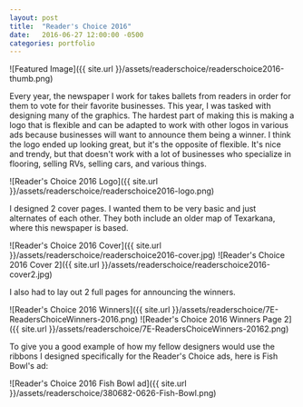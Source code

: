 ```yaml
---
layout: post
title:  "Reader's Choice 2016"
date:   2016-06-27 12:00:00 -0500
categories: portfolio
---
```


![Featured Image]({{ site.url }}/assets/readerschoice/readerschoice2016-thumb.png)

Every year, the newspaper I work for takes ballets from readers in order for them to vote for their favorite businesses. This year, I was tasked with designing many of the graphics. The hardest part of making this is making a logo that is flexible and can be adapted to work with other logos in various ads because businesses will want to announce them being a winner. I think the logo ended up looking great, but it's the opposite of flexible. It's nice and trendy, but that doesn't work with a lot of businesses who specialize in flooring, selling RVs, selling cars, and various things.

![Reader's Choice 2016 Logo]({{ site.url }}/assets/readerschoice/readerschoice2016-logo.png)

I designed 2 cover pages. I wanted them to be very basic and just alternates of each other. They both include an older map of Texarkana, where this newspaper is based.

![Reader's Choice 2016 Cover]({{ site.url }}/assets/readerschoice/readerschoice2016-cover.jpg)
![Reader's Choice 2016 Cover 2]({{ site.url }}/assets/readerschoice/readerschoice2016-cover2.jpg)

I also had to lay out 2 full pages for announcing the winners.

![Reader's Choice 2016 Winners]({{ site.url }}/assets/readerschoice/7E-ReadersChoiceWinners-2016.png)
![Reader's Choice 2016 Winners Page 2]({{ site.url }}/assets/readerschoice/7E-ReadersChoiceWinners-20162.png)

To give you a good example of how my fellow designers would use the ribbons I designed specifically for the Reader's Choice ads, here is Fish Bowl's ad:

![Reader's Choice 2016 Fish Bowl ad]({{ site.url }}/assets/readerschoice/380682-0626-Fish-Bowl.png)
